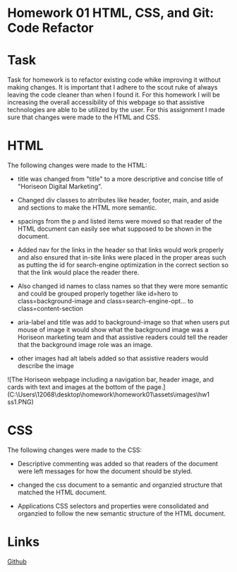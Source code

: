 # Homework 01 HTML, CSS, and Git: Code Refactor

# Task

Task for homework is to refactor existing code whike improving it without making changes. It is important that I adhere to the scout ruke of always leaving the code cleaner than when I found it. For this homework I will be increasing the overall accessibility of this webpage so that assistive technologies are able to be utilized by the user. For this assignment I made sure that changes were made to the HTML and CSS.

# HTML

The following changes were made to the HTML:

- title was changed from "title" to a more descriptive and concise title of "Horiseon Digital Marketing".

- Changed div classes to atrributes like header, footer, main, and aside and sections to make the HTML more semantic.

- spacings from the p and listed items were moved so that reader of the HTML document can easily see what supposed to be shown in the document.

- Added nav for the links in the header so that links would work properly and also ensured that in-site links were placed in the proper areas such as putting the id for search-engine optimization in the correct section so that the link would place the reader there.

- Also changed id names to class names so that they were more semantic and could be grouped properly together like id=hero to class=background-image and class=search-engine-opt... to class=content-section

- aria-label and title was add to background-image so that when users put mouse of image it would show what the background image was a Horiseon marketing team and that assistive readers could tell the reader that the background image role was an image.

- other images had alt labels added so that assistive readers would describe the image

![The Horiseon webpage including a navigation bar, header image, and cards with text and images at the bottom of the page.](C:\Users\12068\desktop\homework\homework01\assets\images\hw1 ss1.PNG)


# CSS

The following changes were made to the CSS:

- Descriptive commenting was added so that readers of the document were left messages for how the document should be styled.

- changed the css document to a semantic and organzied structure that matched the HTML document.

- Applications CSS selectors and properties were consolidated and organzied to follow the new semantic structure of the HTML document.



# Links


[Github](https://"")
